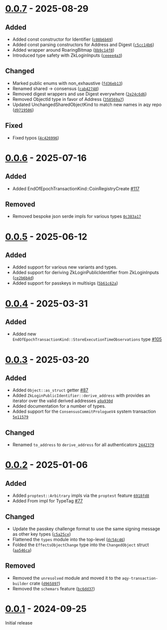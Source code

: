 # [0.0.7] - 2025-08-29

## Added

- Added const constructor for Identifier ([`c08b6b69`])
- Added const parsing constructors for Address and Digest ([`c5cc14b6`])
- Added wrapper around RoaringBitmap ([`8b9c14f0`])
- Introduced type safety with ZkLoginInputs ([`ceeee4a3`])

## Changed

- Marked public enums with non_exhaustive ([`fd36eb13`])
- Renamed shared -> consensus ([`cab42748`])
- Removed digest wrappers and use Digest everywhere ([`2e24c6d6`])
- Removed ObjectId type in favor of Address ([`358569a7`])
- Updated UnchangedSharedObjectKind to match new names in aqy repo ([`d9719506`])

## Fixed

- Fixed typos ([`4c426996`])

[`c08b6b69`]: https://github.com/mystenlabs/aqy-rust-sdk/commit/c08b6b69
[`c5cc14b6`]: https://github.com/mystenlabs/aqy-rust-sdk/commit/c5cc14b6
[`fd36eb13`]: https://github.com/mystenlabs/aqy-rust-sdk/commit/fd36eb13
[`8b9c14f0`]: https://github.com/mystenlabs/aqy-rust-sdk/commit/8b9c14f0
[`ceeee4a3`]: https://github.com/mystenlabs/aqy-rust-sdk/commit/ceeee4a3
[`cab42748`]: https://github.com/mystenlabs/aqy-rust-sdk/commit/cab42748
[`2e24c6d6`]: https://github.com/mystenlabs/aqy-rust-sdk/commit/2e24c6d6
[`358569a7`]: https://github.com/mystenlabs/aqy-rust-sdk/commit/358569a7
[`d9719506`]: https://github.com/mystenlabs/aqy-rust-sdk/commit/d9719506
[`4c426996`]: https://github.com/mystenlabs/aqy-rust-sdk/commit/4c426996

# [0.0.6] - 2025-07-16

## Added

- Added EndOfEpochTransactionKind::CoinRegistryCreate [#117]

## Removed

- Removed bespoke json serde impls for various types [`0c383a17`]

[#117]: https://github.com/MystenLabs/aqy-rust-sdk/pull/117
[`0c383a17`]: https://github.com/mystenlabs/aqy-rust-sdk/commit/0c383a177f80ac44876e70367c51b1ab3c5ea043

# [0.0.5] - 2025-06-12

## Added

- Added support for various new variants and types.
- Added support for deriving ZkLoginPublicIdentifier from ZkLoginInputs ([`ce2b6b4d`])
- Added support for passkeys in multisigs ([`5b61c62a`])

[`ce2b6b4d`]: https://github.com/mystenlabs/aqy-rust-sdk/commit/ce2b6b4d149c44d08bc89a1bf051762dfdb30e9e
[`5b61c62a`]: https://github.com/mystenlabs/aqy-rust-sdk/commit/5b61c62acdb36a11ee7df531f8e7f57ed841ae59

# [0.0.4] - 2025-03-31

## Added

- Added new `EndOfEpochTransactionKind::StoreExecutionTimeObservations` type [#105]

[#105]: https://github.com/MystenLabs/aqy-rust-sdk/pull/105

# [0.0.3] - 2025-03-20

## Added

- Added `Object::as_struct` getter [#87]
- Added `ZkLoginPublicIdentifier::derive_address` with provides an iterator
  over the valid derived addresses [`a9a930d`]
- Added documentation for a number of types.
- Added support for the `ConsensusCommitPrologueV4` system transaction [`5e11579`]

## Changed

- Renamed `to_address` to `derive_address` for all authenticators [`2442379`]

[`2442379`]: https://github.com/mystenlabs/aqy-rust-sdk/commit/2442379f19bdae8c560d9879ee291560a7cd2e1c
[`a9a930d`]: https://github.com/mystenlabs/aqy-rust-sdk/commit/a9a930d9f8afbfc025f8978e317025798d225790
[`5e11579`]: https://github.com/mystenlabs/aqy-rust-sdk/commit/5e11579031793f086178332219f5847ec94da0c4
[#87]: https://github.com/MystenLabs/aqy-rust-sdk/pull/87

# [0.0.2] - 2025-01-06

## Added

- Added `proptest::Arbitrary` impls via the `proptest` feature [`6918fd8`]
- Added From<StructTag> impl for TypeTag [#77]

## Changed

- Update the passkey challenge format to use the same signing message as other key types ([`c5a25ce`])
- Flattened the `types` module into the top-level ([`dc54c46`])
- Folded the `EffectsObjectChange` type into the `ChangedObject` struct ([`aa546ca`])

## Removed

- Removed the `unresolved` module and moved it to the `aqy-transaction-builder` crate ([`d965897`])
- Removed the `schemars` feature ([`bc6dd37`])

[`c5a25ce`]: https://github.com/mystenlabs/aqy-rust-sdk/commit/c5a25ce356a8cbe42ddcc6ec6bab380007790b44
[`6918fd8`]: https://github.com/mystenlabs/aqy-rust-sdk/commit/6918fd88d40734b8c15fb5c519e9a40aec53eb74
[#77]: https://github.com/mystenlabs/aqy-rust-sdk/pull/77
[`d965897`]: https://github.com/mystenlabs/aqy-rust-sdk/commit/d9658978a4c6e928d036fbedaab9326d5e28de87
[`dc54c46`]: https://github.com/mystenlabs/aqy-rust-sdk/commit/dc54c469f9d006f02d82ec5781d73e8e09ae26ae
[`aa546ca`]: https://github.com/mystenlabs/aqy-rust-sdk/commit/aa546ca91249932da3f8e3d55ba6e52e40cd8929
[`bc6dd37`]: https://github.com/mystenlabs/aqy-rust-sdk/commit/bc6dd3732973ed3c1c3ae811a818fc8504a99f0b

# [0.0.1] - 2024-09-25

Initial release

[0.0.7]: https://github.com/mystenlabs/aqy-rust-sdk/releases/tag/aqy-sdk-types-0.0.7
[0.0.6]: https://github.com/mystenlabs/aqy-rust-sdk/releases/tag/aqy-sdk-types-0.0.6
[0.0.5]: https://github.com/mystenlabs/aqy-rust-sdk/releases/tag/aqy-sdk-types-0.0.5
[0.0.4]: https://github.com/mystenlabs/aqy-rust-sdk/releases/tag/aqy-sdk-types-0.0.4
[0.0.3]: https://github.com/mystenlabs/aqy-rust-sdk/releases/tag/aqy-sdk-types-0.0.3
[0.0.2]: https://github.com/mystenlabs/aqy-rust-sdk/releases/tag/aqy-sdk-types-0.0.2
[0.0.1]: https://github.com/mystenlabs/aqy-rust-sdk/releases/tag/aqy-sdk-types-0.0.1
